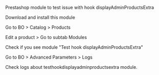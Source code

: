 Prestashop module to test issue with hook displayAdminProductsExtra

Download and install this module

Go to BO > Catalog > Products

Edit a product > Go to subtab Modules

Check if you see module "Test hook displayAdminProductsExtra"

Go to BO > Advanced Parameters > Logs

Check logs about testhookdisplayadminproductsextra module.
